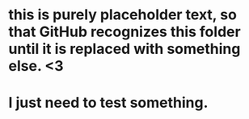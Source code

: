 # this is purely placeholder text, so that GitHub recognizes this folder until it is replaced with something else. <3
# I just need to test something.
